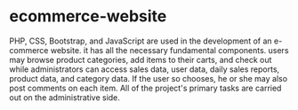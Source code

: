 # ecommerce-website
PHP, CSS, Bootstrap, and JavaScript are used in the development of an e-commerce website.  it has all the necessary fundamental components. users may browse product categories, add items to their carts, and check out while administrators can access sales data, user data, daily sales reports, product data, and category data. If the user so chooses, he or she may also post comments on each item. All of the project's primary tasks are carried out on the administrative side.
